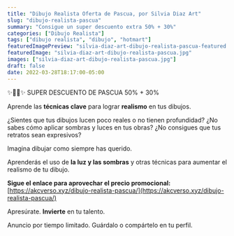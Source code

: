 ```yaml
---
title: "Dibujo Realista Oferta de Pascua, por Silvia Diaz Art"
slug: "dibujo-realista-pascua"
summary: "Consigue un super descuento extra 50% + 30%"
categories: ["Dibujo Realista"]
tags: ["dibujo realista", "dibujo", "hotmart"]
featuredImagePreview: "silvia-diaz-art-dibujo-realista-pascua-featured.jpg"
featuredImage: "silvia-diaz-art-dibujo-realista-pascua.jpg"
images: ["silvia-diaz-art-dibujo-realista-pascua.jpg"]
draft: false
date: 2022-03-28T18:17:00-05:00
---
```

✨🥚🐇✨ SUPER DESCUENTO DE PASCUA 50% + 30%

Aprende las **técnicas clave** para lograr **realismo** en tus dibujos.

¿Sientes que tus dibujos lucen poco reales o no tienen profundidad? ¿No sabes cómo aplicar sombras y luces en tus obras? ¿No consigues que tus retratos sean expresivos?

Imagina dibujar como siempre has querido.

Aprenderás el uso de **la luz y las sombras** y otras técnicas para aumentar el realismo de tu dibujo.

**Sigue el enlace para aprovechar el precio promocional:** [https://akcverso.xyz/dibujo-realista-pascua/](https://akcverso.xyz/dibujo-realista-pascua/)

Apresúrate. **Invierte** en tu talento.

Anuncio por tiempo limitado. Guárdalo o compártelo en tu perfil.
